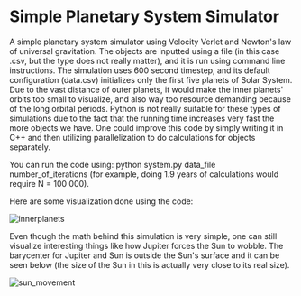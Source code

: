 # Simple Planetary System Simulator

A simple planetary system simulator using Velocity Verlet and Newton's law of universal gravitation. The objects are inputted using a file (in this case .csv, but the type does not really matter), and it is run using command line instructions. The simulation uses 600 second timestep, and its default configuration (data.csv) initializes only the first five planets of Solar System. Due to the vast distance of outer planets, it would make the inner planets' orbits too small to visualize, and also way too resource demanding because of the long orbital periods. Python is not really suitable for these types of simulations due to the fact that the running time increases very fast the more objects we have. One could improve this code by
simply writing it in C++ and then utilizing parallelization to do calculations for objects separately.


You can run the code using: python system.py data_file number_of_iterations (for example, doing 1.9 years of calculations would require N = 100 000).

Here are some visualization done using the code:

![innerplanets](https://github.com/user-attachments/assets/31866bd7-9638-4dbf-bab9-966bd86f5896)


Even though the math behind this simulation is very simple, one can still visualize interesting things like how Jupiter forces the Sun to wobble. The barycenter for Jupiter and Sun is outside the Sun's surface and it can be seen below (the size of the Sun in this is actually very close to its real size).


![sun_movement](https://github.com/user-attachments/assets/13300f4a-b1c9-4d9d-839b-b4fe45ef3165)

